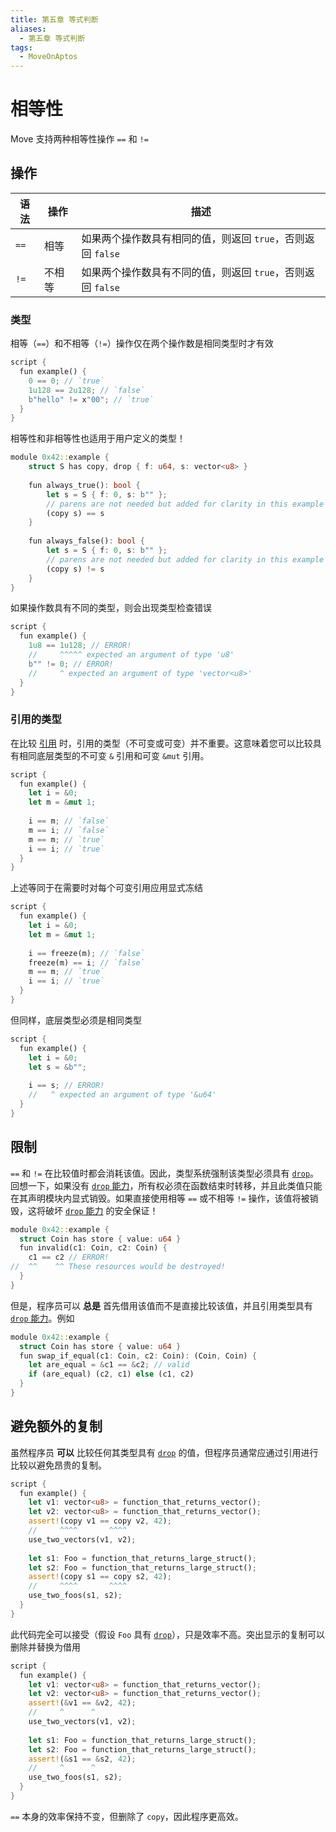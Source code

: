 ```yaml
---
title: 第五章 等式判断
aliases:
  - 第五章 等式判断
tags:
  - MoveOnAptos
---
```


# 相等性

Move 支持两种相等性操作 `==` 和 `!=`

## 操作

| 语法 | 操作 | 描述 |
| ------ | --------- | ------------------------------------------------------------ |
| `==` | 相等 | 如果两个操作数具有相同的值，则返回 `true`，否则返回 `false` |
| `!=` | 不相等 | 如果两个操作数具有不同的值，则返回 `true`，否则返回 `false` |

### 类型

相等（`==`）和不相等（`!=`）操作仅在两个操作数是相同类型时才有效

```rust
script {
  fun example() {
    0 == 0; // `true`
    1u128 == 2u128; // `false`
    b"hello" != x"00"; // `true`
  }
}
```

相等性和非相等性也适用于用户定义的类型！

```rust
module 0x42::example {
    struct S has copy, drop { f: u64, s: vector<u8> }
 
    fun always_true(): bool {
        let s = S { f: 0, s: b"" };
        // parens are not needed but added for clarity in this example
        (copy s) == s
    }
 
    fun always_false(): bool {
        let s = S { f: 0, s: b"" };
        // parens are not needed but added for clarity in this example
        (copy s) != s
    }
}
```

如果操作数具有不同的类型，则会出现类型检查错误

```rust
script {
  fun example() {
    1u8 == 1u128; // ERROR!
    //     ^^^^^ expected an argument of type 'u8'
    b"" != 0; // ERROR!
    //     ^ expected an argument of type 'vector<u8>'
  }
}
```

### 引用的类型

在比较 [引用](https://aptos.dev/en/build/smart-contracts/book/references) 时，引用的类型（不可变或可变）并不重要。这意味着您可以比较具有相同底层类型的不可变 `&` 引用和可变 `&mut` 引用。

```rust
script {
  fun example() {
    let i = &0;
    let m = &mut 1;
 
    i == m; // `false`
    m == i; // `false`
    m == m; // `true`
    i == i; // `true`
  }
}
```

上述等同于在需要时对每个可变引用应用显式冻结

```rust
script {
  fun example() {
    let i = &0;
    let m = &mut 1;
 
    i == freeze(m); // `false`
    freeze(m) == i; // `false`
    m == m; // `true`
    i == i; // `true`
  }
}
```

但同样，底层类型必须是相同类型

```rust
script {
  fun example() {
    let i = &0;
    let s = &b"";
 
    i == s; // ERROR!
    //   ^ expected an argument of type '&u64'
  }
}
```

## 限制

`==` 和 `!=` 在比较值时都会消耗该值。因此，类型系统强制该类型必须具有 [`drop`](https://aptos.dev/en/build/smart-contracts/book/abilities)。回想一下，如果没有 [`drop` 能力](https://aptos.dev/en/build/smart-contracts/book/abilities)，所有权必须在函数结束时转移，并且此类值只能在其声明模块内显式销毁。如果直接使用相等 `==` 或不相等 `!=` 操作，该值将被销毁，这将破坏 [`drop` 能力](https://aptos.dev/en/build/smart-contracts/book/abilities) 的安全保证！

```rust
module 0x42::example {
  struct Coin has store { value: u64 }
  fun invalid(c1: Coin, c2: Coin) {
    c1 == c2 // ERROR!
//  ^^    ^^ These resources would be destroyed!
  }
}
```

但是，程序员可以 **总是** 首先借用该值而不是直接比较该值，并且引用类型具有 [`drop` 能力](https://aptos.dev/en/build/smart-contracts/book/abilities)。例如

```rust
module 0x42::example {
  struct Coin has store { value: u64 }
  fun swap_if_equal(c1: Coin, c2: Coin): (Coin, Coin) {
    let are_equal = &c1 == &c2; // valid
    if (are_equal) (c2, c1) else (c1, c2)
  }
}
```

## 避免额外的复制

虽然程序员 **可以** 比较任何其类型具有 [`drop`](https://aptos.dev/en/build/smart-contracts/book/abilities) 的值，但程序员通常应通过引用进行比较以避免昂贵的复制。

```rust
script {
  fun example() {
    let v1: vector<u8> = function_that_returns_vector();
    let v2: vector<u8> = function_that_returns_vector();
    assert!(copy v1 == copy v2, 42);
    //     ^^^^       ^^^^
    use_two_vectors(v1, v2);
 
    let s1: Foo = function_that_returns_large_struct();
    let s2: Foo = function_that_returns_large_struct();
    assert!(copy s1 == copy s2, 42);
    //     ^^^^       ^^^^
    use_two_foos(s1, s2);
  }
}
```

此代码完全可以接受（假设 `Foo` 具有 [`drop`](https://aptos.dev/en/build/smart-contracts/book/abilities)），只是效率不高。突出显示的复制可以删除并替换为借用

```rust
script {
  fun example() {
    let v1: vector<u8> = function_that_returns_vector();
    let v2: vector<u8> = function_that_returns_vector();
    assert!(&v1 == &v2, 42);
    //     ^      ^
    use_two_vectors(v1, v2);
 
    let s1: Foo = function_that_returns_large_struct();
    let s2: Foo = function_that_returns_large_struct();
    assert!(&s1 == &s2, 42);
    //     ^      ^
    use_two_foos(s1, s2);
  }
}
```

`==` 本身的效率保持不变，但删除了 `copy`，因此程序更高效。
